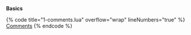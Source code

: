 **Basics**

{% code title="1-comments.lua" overflow="wrap" lineNumbers="true" %}
[Comments](./1-comments.lua)
{% endcode %}
